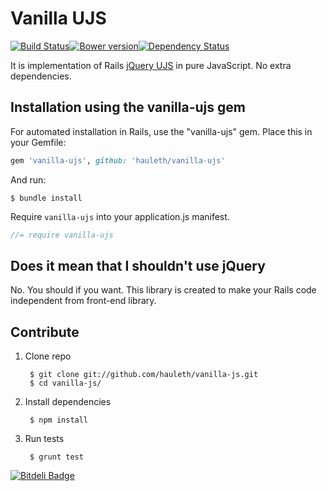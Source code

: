 # Vanilla UJS
[![Build Status][travis-img]][travis-link][![Bower version](https://badge.fury.io/bo/vanilla-ujs.png)](http://badge.fury.io/bo/vanilla-ujs)[![Dependency Status](https://gemnasium.com/hauleth/vanilla-ujs.png)](https://gemnasium.com/hauleth/vanilla-ujs)

It is implementation of Rails [jQuery UJS][jq-ujs] in pure JavaScript.
No extra dependencies.

## Installation using the vanilla-ujs gem

For automated installation in Rails, use the "vanilla-ujs" gem. Place this in your Gemfile:

```ruby
gem 'vanilla-ujs', github: 'hauleth/vanilla-ujs'
```

And run:

```shell
$ bundle install
```

Require `vanilla-ujs` into your application.js manifest.

```javascript
//= require vanilla-ujs
```

## Does it mean that I shouldn't use jQuery

No. You should if you want. This library is created to make your Rails code
independent from front-end library.

## Contribute

1. Clone repo

        $ git clone git://github.com/hauleth/vanilla-js.git
        $ cd vanilla-js/

2. Install dependencies

        $ npm install

3. Run tests

        $ grunt test

[![Bitdeli Badge](https://d2weczhvl823v0.cloudfront.net/hauleth/vanilla-ujs/trend.png)](https://bitdeli.com/free "Bitdeli Badge")

[travis-img]:  https://travis-ci.org/hauleth/vanilla-ujs.png?branch=master
[travis-link]: https://travis-ci.org/hauleth/vanilla-ujs
[jq-ujs]:      https://github.com/rails/jquery-ujs
[bower]:       https://bower.io/

